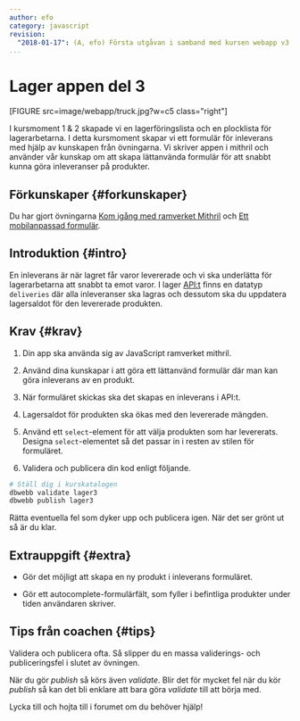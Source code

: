 ```yaml
---
author: efo
category: javascript
revision:
  "2018-01-17": (A, efo) Första utgåvan i samband med kursen webapp v3.
...
```

Lager appen del 3
==================================
[FIGURE src=image/webapp/truck.jpg?w=c5 class="right"]

I kursmoment 1 & 2 skapade vi en lagerföringslista och en plocklista för lagerarbetarna. I detta kursmoment skapar vi ett formulär för inleverans med hjälp av kunskapen från övningarna. Vi skriver appen i mithril och använder vår kunskap om att skapa lättanvända formulär för att snabbt kunna göra inleveranser på produkter.



<!--more-->



Förkunskaper {#forkunskaper}
-----------------------
Du har gjort övningarna [Kom igång med ramverket Mithril](kunskap/kom-igang-med-mithril-v2) och [Ett mobilanpassad formulär](kunskap/ett-mobilanpassad-formular).


Introduktion {#intro}
-----------------------
En inleverans är när lagret får varor levererade och vi ska underlätta för lagerarbetarna att snabbt ta emot varor. I lager [API:t](https://lager.dbwebb.se) finns en datatyp `deliveries` där alla inleveranser ska lagras och dessutom ska du uppdatera lagersaldot för den levererade produkten.



Krav {#krav}
-----------------------
1. Din app ska använda sig av JavaScript ramverket mithril.

1. Använd dina kunskapar i att göra ett lättanvänd formulär där man kan göra inleverans av en produkt.

1. När formuläret skickas ska det skapas en inleverans i API:t.

1. Lagersaldot för produkten ska ökas med den levererade mängden.

1. Använd ett `select`-element för att välja produkten som har levererats. Designa `select`-elementet så det passar in i resten av stilen för formuläret.

1. Validera och publicera din kod enligt följande.

```bash
# Ställ dig i kurskatalogen
dbwebb validate lager3
dbwebb publish lager3
```

Rätta eventuella fel som dyker upp och publicera igen. När det ser grönt ut så är du klar.



Extrauppgift {#extra}
-----------------------
* Gör det möjligt att skapa en ny produkt i inleverans formuläret.

* Gör ett autocomplete-formulärfält, som fyller i befintliga produkter under tiden användaren skriver.



Tips från coachen {#tips}
-----------------------

Validera och publicera ofta. Så slipper du en massa validerings- och publiceringsfel i slutet av övningen.

När du gör *publish* så körs även *validate*. Blir det för mycket fel när du kör *publish* så kan det bli enklare att bara göra *validate* till att börja med.

Lycka till och hojta till i forumet om du behöver hjälp!
